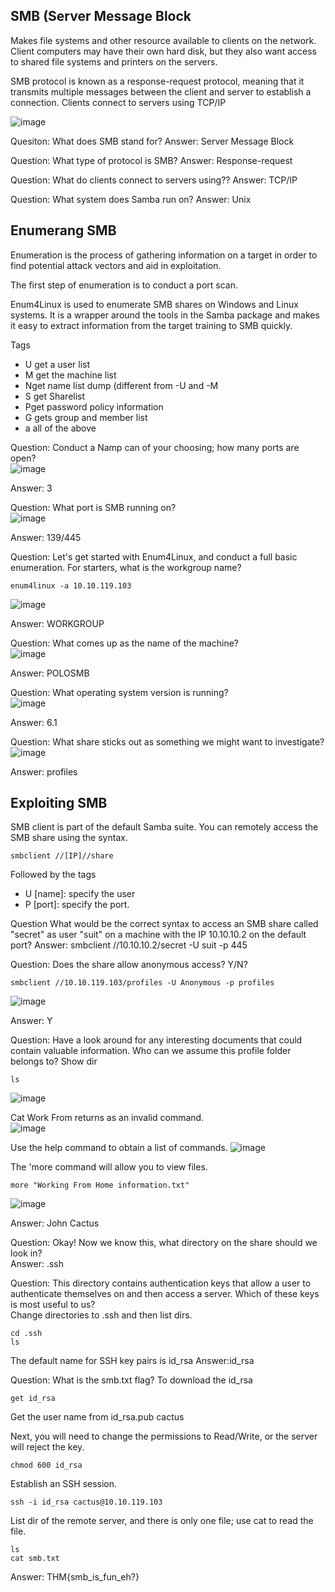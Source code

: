 ## SMB (Server Message Block
Makes file systems and other resource available to clients on the network. Client computers may have their own hard disk, but they also want access to shared file systems and printers on the servers.

SMB protocol is known as a response-request protocol, meaning that it transmits multiple messages between the client and server to establish a connection. Clients connect to servers using TCP/IP

![image](https://github.com/Shawn-Nichol/TryHackMe/assets/30714313/1cc3adab-bc14-41c5-a893-a4af505c85c2)

Quesiton: What does SMB stand for?
Answer: Server Message Block

Question: What type of protocol is SMB?
Answer: Response-request

Question:  What do clients connect to servers using??
Answer: TCP/IP

Question: What system does Samba run on?
Answer: Unix

## Enumerang SMB
Enumeration is the process of gathering information on a target in order to find potential attack vectors and aid in exploitation.

The first step of enumeration is to conduct a port scan.

Enum4Linux is used to enumerate SMB shares on Windows and Linux systems. It is a wrapper around the tools in the Samba package and makes it easy to extract information from the target training to SMB quickly. 

Tags
- U get a user list
- M get the machine list
- Nget name list dump (different from -U and -M
- S get Sharelist
- Pget password policy information
- G gets group and member list
- a all of the above

Question: Conduct a Namp can of your choosing; how many ports are open? </br>
![image](https://github.com/Shawn-Nichol/TryHackMe/assets/30714313/8caa7cae-a0a4-4347-915d-065ac0ad0a2b)

Answer: 3

Question: What port is SMB running on? </br>
![image](https://github.com/Shawn-Nichol/TryHackMe/assets/30714313/105dac07-3b72-4232-823e-3003b0d57161)

Answer: 139/445

Question: Let's get started with Enum4Linux, and conduct a full basic enumeration. For starters, what is the workgroup name?
```
enum4linux -a 10.10.119.103
```

![image](https://github.com/Shawn-Nichol/TryHackMe/assets/30714313/a30138fc-5922-481e-9f4e-415d774d7bc8)

Answer: WORKGROUP

Question: What comes up as the name of the machine? </br>
![image](https://github.com/Shawn-Nichol/TryHackMe/assets/30714313/48b6fb78-d59d-4827-9235-04451b93bbc1)

Answer: POLOSMB

Question: What operating system version is running? </br>
![image](https://github.com/Shawn-Nichol/TryHackMe/assets/30714313/3904b623-979d-4db7-afca-45796ed43a7d)


Answer: 6.1

Question: What share sticks out as something we might want to investigate? </br>
![image](https://github.com/Shawn-Nichol/TryHackMe/assets/30714313/f3e615aa-32e0-43e2-9e62-418ccc89dd74)


Answer: profiles

## Exploiting SMB

SMB client is part of the default Samba suite. You can remotely access the SMB share using the syntax.
```
smbclient //[IP]//share
```
Followed by the tags 
- U [name]: specify the user
- P [port]: specify the port.

Question What would be the correct syntax to access an SMB share called "secret" as user "suit" on a machine with the IP 10.10.10.2 on the default port?
Answer: smbclient //10.10.10.2/secret -U suit -p 445


Question: Does the share allow anonymous access? Y/N?
```
smbclient //10.10.119.103/profiles -U Anonymous -p profiles
```
![image](https://github.com/Shawn-Nichol/TryHackMe/assets/30714313/858227ef-3db6-4939-86d1-6c2bce216bec)

Answer: Y

Question: Have a look around for any interesting documents that could contain valuable information. Who can we assume this profile folder belongs to?
Show dir
```
ls
```
![image](https://github.com/Shawn-Nichol/TryHackMe/assets/30714313/2c6a74ae-e908-4aea-a01a-efd2be0e2000)

Cat Work From returns as an invalid command. </br>
![image](https://github.com/Shawn-Nichol/TryHackMe/assets/30714313/ad8b5fdf-7f77-45c5-870a-20efe0d75457)

Use the help command to obtain a list of commands.
![image](https://github.com/Shawn-Nichol/TryHackMe/assets/30714313/6bd51fee-0624-4aba-9886-45df3f55e2ff)

The 'more command will allow you to view files. 
```
more "Working From Home information.txt"
```

![image](https://github.com/Shawn-Nichol/TryHackMe/assets/30714313/6b5d5190-6ca3-46a5-b8ce-71b7c2570f69)

Answer: John Cactus

Question: Okay! Now we know this, what directory on the share should we look in? </br>
Answer: .ssh

Question: This directory contains authentication keys that allow a user to authenticate themselves on and then access a server. Which of these keys is most useful to us? </br>
Change directories to .ssh and then list dirs.
```
cd .ssh
ls
```
The default name for SSH key pairs is id_rsa
Answer:id_rsa

Question: What is the smb.txt flag?
To download the id_rsa
```
get id_rsa
```
Get the user name from id_rsa.pub
cactus

Next, you will need to change the permissions to Read/Write, or the server will reject the key. 
```
chmod 600 id_rsa
```

Establish an SSH session. 
```
ssh -i id_rsa cactus@10.10.119.103
```
List dir of the remote server, and there is only one file; use cat to read the file.
```
ls
cat smb.txt
```



Answer: THM{smb_is_fun_eh?}
